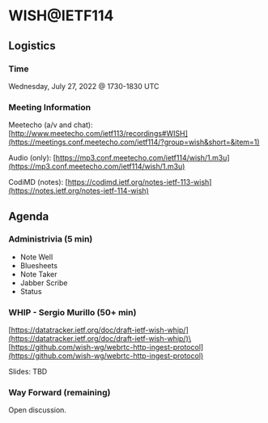 # WISH@IETF114

## Logistics

### Time

Wednesday, July 27, 2022 @ 1730-1830 UTC

### Meeting Information

Meetecho (a/v and chat):
[http://www.meetecho.com/ietf113/recordings#WISH](https://meetings.conf.meetecho.com/ietf114/?group=wish&short=&item=1)

Audio (only):
[https://mp3.conf.meetecho.com/ietf114/wish/1.m3u](https://mp3.conf.meetecho.com/ietf114/wish/1.m3u)

CodiMD (notes):
[https://codimd.ietf.org/notes-ietf-113-wish](https://notes.ietf.org/notes-ietf-114-wish)

## Agenda

### Administrivia (5 min)
- Note Well
- Bluesheets
- Note Taker
- Jabber Scribe
- Status

### WHIP - Sergio Murillo (50+ min)

[https://datatracker.ietf.org/doc/draft-ietf-wish-whip/](https://datatracker.ietf.org/doc/draft-ietf-wish-whip/)\
[https://github.com/wish-wg/webrtc-http-ingest-protocol](https://github.com/wish-wg/webrtc-http-ingest-protocol)

Slides: TBD

### Way Forward (remaining)

Open discussion.
